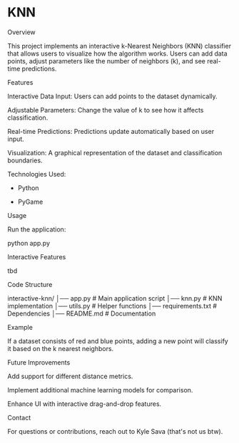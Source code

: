 # KNN
Overview

This project implements an interactive k-Nearest Neighbors (KNN) classifier that allows users to visualize how the algorithm works. Users can add data points, adjust parameters like the number of neighbors (k), and see real-time predictions.

Features

Interactive Data Input: Users can add points to the dataset dynamically.

Adjustable Parameters: Change the value of k to see how it affects classification.

Real-time Predictions: Predictions update automatically based on user input.

Visualization: A graphical representation of the dataset and classification boundaries.

Technologies Used:

- Python

- PyGame


Usage

Run the application:

python app.py

Interactive Features

tbd

Code Structure

interactive-knn/
│── app.py           # Main application script
│── knn.py           # KNN implementation
│── utils.py         # Helper functions
│── requirements.txt # Dependencies
│── README.md        # Documentation

Example

If a dataset consists of red and blue points, adding a new point will classify it based on the k nearest neighbors.



Future Improvements

Add support for different distance metrics.

Implement additional machine learning models for comparison.

Enhance UI with interactive drag-and-drop features.


Contact

For questions or contributions, reach out to Kyle Sava (that's not us btw).

